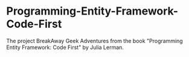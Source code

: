 # Programming-Entity-Framework-Code-First
The project BreakAway Geek Adventures from the book "Programming Entity Framework: Code First" by Julia Lerman.
